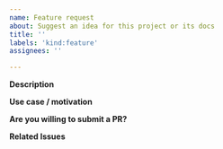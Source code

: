 ```yaml
---
name: Feature request
about: Suggest an idea for this project or its docs
title: ''
labels: 'kind:feature'
assignees: ''

---
```


<!--

Welcome to Apache Airflow!  For a smooth issue process, try to answer the following questions.
Don't worry if they're not all applicable; just try to include what you can :-)

If you need to include code snippets or logs, please put them in fenced code
blocks.  If they're super-long, please use the details tag like
<details><summary>super-long log</summary> lots of stuff </details>

Please delete these comment blocks before submitting the issue.

-->

**Description**

<!-- A short description of your feature -->

**Use case / motivation**

<!-- What do you want to happen?

Rather than telling us how you might implement this solution, try to take a
step back and describe what you are trying to achieve.

-->

**Are you willing to submit a PR?**

<!--- We accept contributions! -->

**Related Issues**

<!-- Is there currently another issue associated with this? -->
